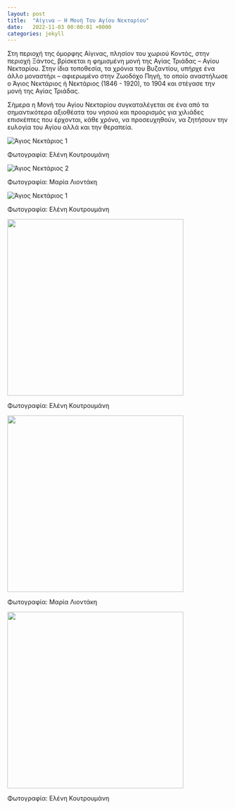```yaml
---
layout: post
title:  "Αίγινα – Η Μονή Του Αγίου Νεκταρίου"
date:   2022-11-03 00:00:01 +0000
categories: jekyll
---
```

Στη περιοχή της όμορφης Αίγινας, πλησίον του χωριού Κοντός, στην περιοχή Ξάντος, βρίσκεται η φημισμένη μονή της Αγίας Τριάδας – Αγίου Νεκταρίου. Στην ίδια τοποθεσία, τα χρόνια του Βυζαντίου, υπήρχε ένα άλλο μοναστήρι – αφιερωμένο στην Ζωοδόχο Πηγή, το οποίο αναστήλωσε ο Άγιος Νεκτάριος ή Νεκτάριος (1846 - 1920), το 1904 και στέγασε την μονή της Αγίας Τριάδας.

Σήμερα η Μονή του Αγίου Νεκταρίου συγκαταλέγεται σε ένα από τα σημαντικότερα αξιοθέατα του νησιού και προορισμός για χιλιάδες επισκέπτες που έρχονται, κάθε χρόνο, να προσευχηθούν, να ζητήσουν την ευλογία του Αγίου αλλά και την θεραπεία.

![Άγιος Νεκτάριος 1](https://raw.githubusercontent.com/ASkouloudakis/heritage-promotion/master/assets/images/agiosNektarios1.jpg)

Φωτογραφία: Ελένη Κουτρουμάνη

![Άγιος Νεκτάριος 2](https://raw.githubusercontent.com/ASkouloudakis/heritage-promotion/master/assets/images/agiosNektarios3.jpg)

Φωτογραφία: Μαρία Λιοντάκη

![Άγιος Νεκτάριος 1](https://raw.githubusercontent.com/ASkouloudakis/heritage-promotion/master/assets/images/agiosNektarios2.jpg)

Φωτογραφία: Ελένη Κουτρουμάνη

<img src="https://raw.githubusercontent.com/ASkouloudakis/heritage-promotion/master/assets/images/agiosNektarios1.jpg" data-canonical-src="https://raw.githubusercontent.com/ASkouloudakis/heritage-promotion/master/assets/images/agiosNektarios1.jpg" width="400" height="400" />

Φωτογραφία: Ελένη Κουτρουμάνη

<img src="https://raw.githubusercontent.com/ASkouloudakis/heritage-promotion/master/assets/images/agiosNektarios3.jpg" data-canonical-src="https://raw.githubusercontent.com/ASkouloudakis/heritage-promotion/master/assets/images/agiosNektarios3.jpg" width="400" height="400" />

Φωτογραφία: Μαρία Λιοντάκη

<img src="https://raw.githubusercontent.com/ASkouloudakis/heritage-promotion/master/assets/images/agiosNektarios2.jpg" data-canonical-src="https://raw.githubusercontent.com/ASkouloudakis/heritage-promotion/master/assets/images/agiosNektarios2.jpg" width="400" height="400" />

Φωτογραφία: Ελένη Κουτρουμάνη

